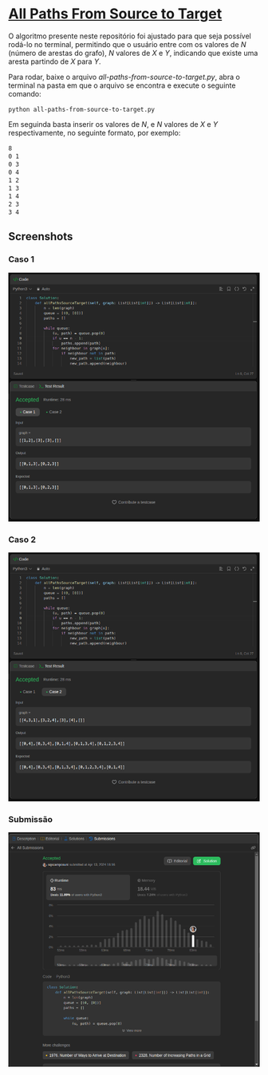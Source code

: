 # [All Paths From Source to Target](https://leetcode.com/problems/all-paths-from-source-to-target)

O algoritmo presente neste repositório foi ajustado para que seja possível rodá-lo no terminal, permitindo que o usuário entre com os valores de _N_ (número de arestas do grafo), _N_ valores de _X_  e _Y_, indicando que existe uma aresta partindo de _X_ para _Y_.

Para rodar, baixe o arquivo _all-paths-from-source-to-target.py_, abra o terminal na pasta em que o arquivo se encontra e execute o seguinte comando: 

```shell
python all-paths-from-source-to-target.py
```

Em seguinda basta inserir os valores de _N_, e _N_ valores de _X_ e _Y_ respectivamente, no seguinte formato, por exemplo: 

```shell
8
0 1
0 3
0 4
1 2
1 3
1 4
2 3
3 4
```

## Screenshots

### Caso 1

![Case1](/All%20Paths/assets/img/case1.png)

### Caso 2

![Case2](/All%20Paths/assets/img/case2.png)

### Submissão

![Submission](/All%20Paths/assets/img/submission.png)
